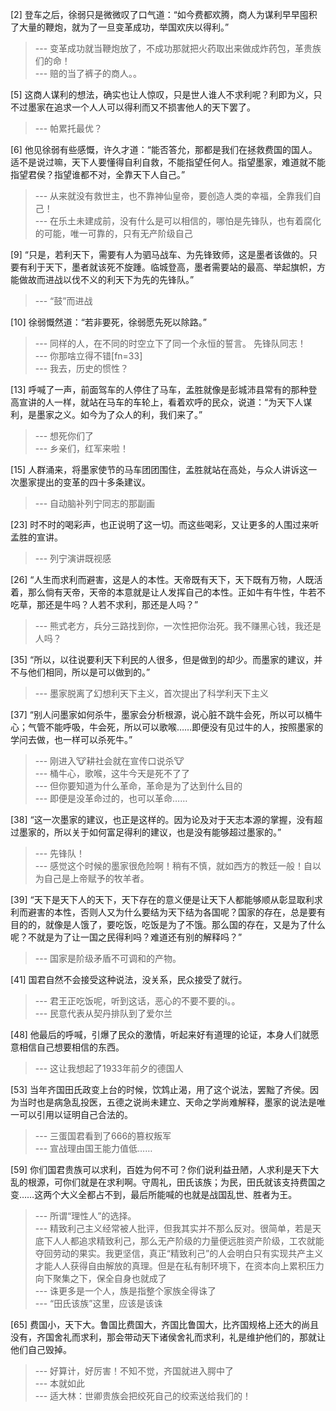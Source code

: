 
[2] 登车之后，徐弱只是微微叹了口气道：“如今费都欢腾，商人为谋利早早囤积了大量的鞭炮，就为了一旦变革成功，举国欢庆以得利。”
>--- 变革成功就当鞭炮放了，不成功那就把火药取出来做成炸药包，革贵族们的命！<br>
>--- 赔的当了裤子的商人。。<br>

[5] 这商人谋利的想法，确实也让人惊叹，只是世人谁人不求利呢？利即为义，只不过墨家在追求一个人人可以得利而又不损害他人的天下罢了。
>--- 帕累托最优？<br>

[6] 他见徐弱有些感慨，许久才道：“能否答允，那都是我们在拯救费国的国人。适不是说过嘛，天下人要懂得自利自救，不能指望任何人。指望墨家，难道就不能指望君侯？指望谁都不对，全靠天下人自己。”
>--- 从来就没有救世主，也不靠神仙皇帝，要创造人类的幸福，全靠我们自己！<br>
>--- 在乐土未建成前，没有什么是可以相信的，哪怕是先锋队，也有着腐化的可能，唯一可靠的，只有无产阶级自己<br>

[9] “只是，若利天下，需要有人为驷马战车、为先锋致师，这是墨者该做的。只要有利于天下，墨者就该死不旋踵。临城登高，墨者需要站的最高、举起旗帜，方能做故而进战以伐不义的利天下为先的先锋队。”
>--- “鼓”而进战<br>

[10] 徐弱慨然道：“若非要死，徐弱愿先死以除路。”
>--- 同样的人，在不同的时空立下了同一个永恒的誓言。
先锋队同志！<br>
>--- 你那啥立得不错[fn=33]<br>
>--- 我去，历史的惯性？<br>

[13] 呼喊了一声，前面驾车的人停住了马车，孟胜就像是彭城沛县常有的那种登高宣讲的人一样，就站在马车的车轮上，看着欢呼的民众，说道：“为天下人谋利，是墨家之义。如今为了众人的利，我们来了。”
>--- 想死你们了<br>
>--- 乡亲们，红军来啦！<br>

[15] 人群涌来，将墨家使节的马车团团围住，孟胜就站在高处，与众人讲诉这一次墨家提出的变革的四十多条建议。
>--- 自动脑补列宁同志的那副画<br>

[23] 时不时的喝彩声，也正说明了这一切。而这些喝彩，又让更多的人围过来听孟胜的宣讲。
>--- 列宁演讲既视感<br>

[26] “人生而求利而避害，这是人的本性。天帝既有天下，天下既有万物，人既活着，那么倘有天帝，天帝的本意就是让人发挥自己的本性。正如牛有牛性，牛若不吃草，那还是牛吗？人若不求利，那还是人吗？”
>--- 熊式老方，兵分三路找到你，一次性把你治死。我不赚黑心钱，我还是人吗？<br>

[35] “所以，以往说要利天下利民的人很多，但是做到的却少。而墨家的建议，并不与他们相同，所以是可以做到的。”
>--- 墨家脱离了幻想利天下主义，首次提出了科学利天下主义<br>

[37] “别人问墨家如何杀牛，墨家会分析根源，说心脏不跳牛会死，所以可以桶牛心；气管不能呼吸，牛会死，所以可以歌喉……即便没有见过牛的人，按照墨家的学问去做，也一样可以杀死牛。”
>--- 刚进入🐮耕社会就在宣传口说杀🐮<br>
>--- 桶牛心，歌喉，这牛今天是死不了了<br>
>--- 但你要知道为什么革命，革命是为了达到什么目的<br>
>--- 即便是没革命过的，也可以革命……<br>

[38] “这一次墨家的建议，也正是这样的。因为论及对于天志本源的掌握，没有超过墨家的，所以关于如何富足得利的建议，也是没有能够超过墨家的。”
>--- 先锋队！<br>
>--- 感觉这个时候的墨家很危险啊！稍有不慎，就如西方的教廷一般！自以为自己是上帝赋予的牧羊者。<br>

[39] “天下是天下人的天下，天下存在的意义便是让天下人都能够顺从彰显取利求利而避害的本性，否则人又为什么要结为天下结为各国呢？国家的存在，总是要有目的的，就像是人饿了，要吃饭，吃饭是为了不饿。那么国的存在，又是为了什么呢？不就是为了让一国之民得利吗？难道还有别的解释吗？”
>--- 国家是阶级矛盾不可调和的产物。<br>

[41] 国君自然不会接受这种说法，没关系，民众接受了就行。
>--- 君王正吃饭呢，听到这话，恶心的不要不要的i。。<br>
>--- 民意代表从契丹排队到了爱尔兰<br>

[48] 他最后的呼喊，引爆了民众的激情，听起来好有道理的论证，本身人们就愿意相信自己想要相信的东西。
>--- 这让我想起了1933年前夕的德国人<br>

[53] 当年齐国田氏政变上台的时候，饮鸩止渴，用了这个说法，罢黜了齐侯。因为当时也是病急乱投医，五德之说尚未建立、天命之学尚难解释，墨家的说法是唯一可以引用以证明自己合法的。
>--- 三蛋国君看到了666的篡权叛军<br>
>--- 宣战理由国王能力值低……<br>

[59] 你们国君贵族可以求利，百姓为何不可？你们说利益丑陋，人求利是天下大乱的根源，可你们就是在求利啊。守周礼，田氏该族；为民，田氏就该支持费国之变……这两个大义全都占不到，最后所能喊的也就是战国乱世、胜者为王。
>--- 所谓“理性人”的选择。<br>
>--- 精致利己主义经常被人批评，但我其实并不那么反对。很简单，若是天底下人人都追求精致利己，那么无产阶级的力量便远胜资产阶级，工农就能夺回劳动的果实。我更坚信，真正“精致利己”的人会明白只有实现共产主义才能人人获得自由解放的真理。但是在私有制环境下，在资本向上累积压力向下聚集之下，保全自身也就成了<br>
>--- 诛更多是一个人，族是指整个家族全得诛了<br>
>--- “田氏该族”这里，应该是该诛<br>

[65] 费国小，天下大。鲁国比费国大，齐国比鲁国大，比齐国规格上还大的尚且没有，齐国舍礼而求利，那会带动天下诸侯舍礼而求利，礼是维护他们的，那就让他们自己毁掉。
>--- 好算计，好厉害！不知不觉，齐国就进入腭中了<br>
>--- 本就如此<br>
>--- 适大林：世卿贵族会把绞死自己的绞索送给我们的！<br>
